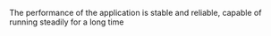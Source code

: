 The performance of the application is stable and reliable, capable of running steadily for a long time